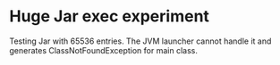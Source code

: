 # Huge Jar exec experiment

Testing Jar with 65536 entries.  The JVM launcher cannot handle it and generates ClassNotFoundException for main class.
